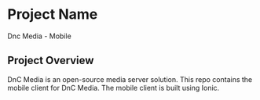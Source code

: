 # Project Name
Dnc Media - Mobile

## Project Overview
DnC Media is an open-source media server solution. This repo contains the mobile client for DnC Media. The mobile client is built using Ionic.

